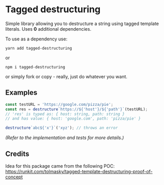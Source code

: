 # Tagged destructuring

Simple library allowing you to destructure a string using tagged template literals. Uses **0** additional dependencies.

To use as a dependency use:

`yarn add tagged-destructuring`

or

`npm i tagged-destructuring`

or simply fork or copy - really, just do whatever you want.

## Examples

```ts
const testURL = 'https://google.com/pizza/pie';
const res = destructure`https://${'host'}/${'path'}`(testURL);
// 'res' is typed as: { host: string, path: string }
// and has value: { host: 'google.com', path: 'pizza/pie' }
```

```ts
destructure`abc${'x'}`('xyz'); // throws an error
```

_(Refer to the implementation and tests for more details.)_

## Credits

Idea for this package came from the following POC: https://runkit.com/tolmasky/tagged-template-destructuring-proof-of-concept
